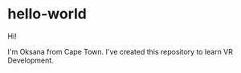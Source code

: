 # hello-world

Hi!

I'm Oksana from Cape Town. I've created this repository to learn VR Development.

